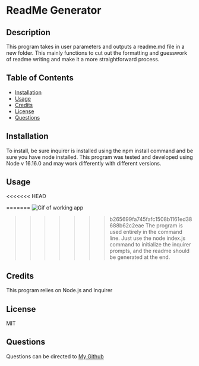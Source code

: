 # ReadMe Generator



    
## Description
This program takes in user parameters and outputs a readme.md file in a new folder. This mainly functions to cut out the formatting and guesswork of readme writing and make it a more straightforward process.
    
## Table of Contents
- [Installation](#installation)
- [Usage](#usage)
- [Credits](#credits)
- [License](#license)
- [Questions](#questions)

## Installation

To install, be sure inquirer is installed using the npm install command and be sure you have node installed. This program was tested and developed using Node v 16.16.0 and may work differently with different versions.
## Usage

<<<<<<< HEAD
    
=======
![Gif of working app](https://github.com/Pat-Delaney/ReadmeGenerator/blob/main/Untitled.gif)
>>>>>>> b265699fa745fafc1508b1161ed38688b62c2eae
The program is used entirely in the command line. Just use the node index.js command to initialize the inquirer prompts, and the readme should be generated at the end.

## Credits

This program relies on Node.js and Inquirer

## License

MIT

## Questions

Questions can be directed to [My Github](https://github.com/Pat-Delaney "My Github")
